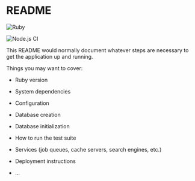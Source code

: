 # README

![Ruby](https://github.com/oneworldcoders/ebay_clone/workflows/Ruby/badge.svg)

![Node.js CI](https://github.com/oneworldcoders/ebay_clone/workflows/Node.js%20CI/badge.svg)

This README would normally document whatever steps are necessary to get the
application up and running.

Things you may want to cover:

* Ruby version

* System dependencies

* Configuration

* Database creation

* Database initialization

* How to run the test suite

* Services (job queues, cache servers, search engines, etc.)

* Deployment instructions

* ...
